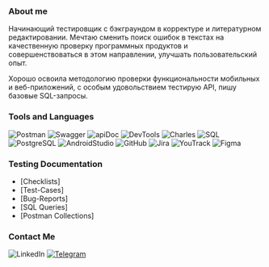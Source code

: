 ### About me
Начинающий тестировщик с бэкграундом в корректуре и литературном редактировании. Мечтаю сменить поиск ошибок в текстах на качественную проверку программных продуктов и совершенствоваться в этом направлении, улучшать пользовательский опыт.

Хорошо освоила методологию проверки функциональности мобильных и веб-приложений, с особым удовольствием тестирую API, пишу базовые SQL-запросы.


### Tools and Languages
![Postman](https://img.shields.io/badge/Postman-black?style=flat-square&logo=Postman)
![Swagger](https://img.shields.io/badge/Swagger-black?style=flat-square&logo=Swagger)
![apiDoc](https://img.shields.io/badge/apiDoc-black?style=flat-square&logo=apiDoc)
![DevTools](https://img.shields.io/badge/DevTools-black?style=flat-square&logo=GoogleChrome)
![Charles](https://img.shields.io/badge/Charles-black?style=flat-square&logo=CharlesProxy)
![SQL](https://img.shields.io/badge/SQL-black?style=flat-square&logo=SQL)
![PostgreSQL](https://img.shields.io/badge/PostgreSQL-black?style=flat-square&logo=PostgreSQL&logoColor=47c5fb)
![AndroidStudio](https://img.shields.io/badge/AndroidStudio-black?style=flat-square&logo=AndroidStudio)
![GitHub](https://img.shields.io/badge/GitHub-black?style=flat-square&logo=GitHub)
![Jira](https://img.shields.io/badge/Jira-black?style=flat-square&logo=Jira)
![YouTrack](https://img.shields.io/badge/YouTrack-black?style=flat-square&logo=YouTrack)
![Figma](https://img.shields.io/badge/Figma-black?style=flat-square&logo=Figma&logoColor=blueviolet)


### Testing Documentation
- [Checklists]
- [Test-Cases]
- [Bug-Reports]
- [SQL Queries]
- [Postman Collections]


### Contact Me
![LinkedIn](https://img.shields.io/badge/LinkedIn-black?style=flat-square&logo=LinkedIn)
[![Telegram](https://img.shields.io/badge/Telegram-black?style=flat-square&logo=Telegram)](https://t.me/winret)